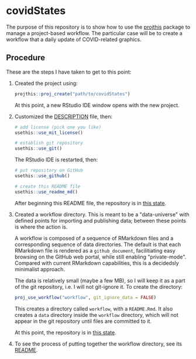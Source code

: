 # covidStates

<!-- badges: start -->
<!-- badges: end -->

The purpose of this repository is to show how to use the [projthis](https://ijlyttle.github.io/projthis/) package to manage a project-based workflow. 
The particular case will be to create a workflow that a daily update of COVID-related graphics.

## Procedure 

These are the steps I have taken to get to this point:

1. Created the project using:

   ```r
   projthis::proj_create("path/to/covidStates")
   ```
  
   At this point, a new RStudio IDE window opens with the new project.

1. Customized the [DESCRIPTION](DESCRIPTION) file, then:

   ```r
   # add license (pick one you like)
   usethis::use_mit_license()
   
   # establish git repository
   usethis::use_git()   
   ```

   The RStudio IDE is restarted, then:
   
   ```r
   # put repository on GitHub
   usethis::use_github()
   
   # create this README file
   usethis::use_readme_md()
   ```

   After beginning this README file, the repository is in [this state](https://github.com/ijlyttle/covidStates/tree/initialize).

1. Created a workflow directory. 
   This is meant to be a "data-universe" with defined points for importing and publishing data; between these points is where the action is.
   
   A workflow is composed of a sequence of RMarkdown files and a corresponding sequence of data directories.
   The default is that each RMarkdown file is rendered as a `github_document`, facilitiating easy browsing on the GitHub web portal, while still enabling "private-mode". Compared with current RMarkdown capabilities, this is a decidedsly minimalist approach. 
 
   The data is relatively small (maybe a few MB), so I will keep it as a part of the git repository, i.e. I will not git-ignore it.
   To create the directory:
  
   ```r
   proj_use_workflow("workflow", git_ignore_data = FALSE)
   ```
   
   This creates a directory called `workflow`, with a `README.Rmd`. 
   It also creates a `data` directory inside the `workflow` directory, which will not appear in the git repository until files are committed to it.
   
   At this point, the repository is in [this state](https://github.com/ijlyttle/covidStates/tree/create-workflow).
   
1. To see the process of putting together the workflow directory, see its [README](workflow/README.md).
